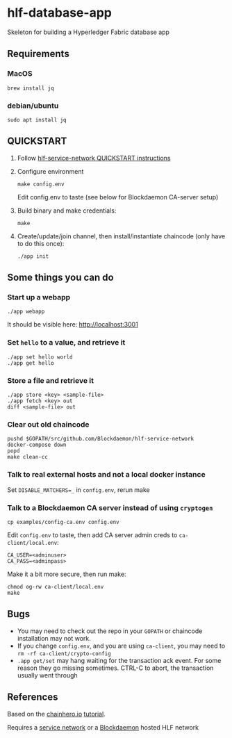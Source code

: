 # hlf-database-app

Skeleton for building a Hyperledger Fabric database app

## Requirements

### MacOS

```shell
brew install jq
```

### debian/ubuntu

```shell
sudo apt install jq
```

## QUICKSTART

1. Follow [hlf-service-network QUICKSTART instructions](https://github.com/Blockdaemon/hlf-service-network/blob/master/README.md#quickstart)
2. Configure environment

   ```shell
   make config.env
   ```

   Edit config.env to taste (see below for Blockdaemon CA-server setup)

3. Build binary and make credentials:

   ```shell
   make
   ```

3. Create/update/join channel, then install/instantiate chaincode (only have to do this once):

   ```shell
   ./app init
   ```

## Some things you can do

### Start up a webapp

```shell
./app webapp
```

It should be visible here: [http://localhost:3001](http://localhost:3001/)

### Set `hello` to a value, and retrieve it

```shell
./app set hello world
./app get hello
```

### Store a file and retrieve it

```shell
./app store <key> <sample-file>
./app fetch <key> out
diff <sample-file> out
```

### Clear out old chaincode

```shell
pushd $GOPATH/src/github.com/Blockdaemon/hlf-service-network
docker-compose down
popd
make clean-cc
```

### Talk to real external hosts and not a local docker instance

Set `DISABLE_MATCHERS=_` in `config.env`, rerun make

### Talk to a Blockdaemon CA server instead of using `cryptogen`

```shell
cp examples/config-ca.env config.env
```

Edit `config.env` to taste, then add CA server admin creds to `ca-client/local.env`:

```shell
CA_USER=<adminuser>
CA_PASS=<adminpass>
```

Make it a bit more secure, then run make:

```shell
chmod og-rw ca-client/local.env
make
```

## Bugs

* You may need to check out the repo in your `GOPATH` or chaincode installation may not work.
* If you change `config.env`, and you are using `ca-client`, you may need to `rm -rf ca-client/crypto-config`
* `.app get/set` may hang waiting for the transaction ack event. For some reason they go missing sometimes. CTRL-C to abort, the transaction usually went through

## References

Based on the [chainhero.io](https://chainhero.io) [tutorial](https://chainhero.io/2018/03/tutorial-build-blockchain-app-2/).

Requires a [service network](https://github.com/Blockdaemon/hlf-service-network) or a [Blockdaemon](https://blockdaemon.com/) hosted HLF network
